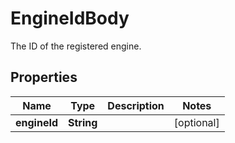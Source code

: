 

# EngineIdBody

The ID of the registered engine.

## Properties

| Name | Type | Description | Notes |
|------------ | ------------- | ------------- | -------------|
|**engineId** | **String** |  |  [optional] |




